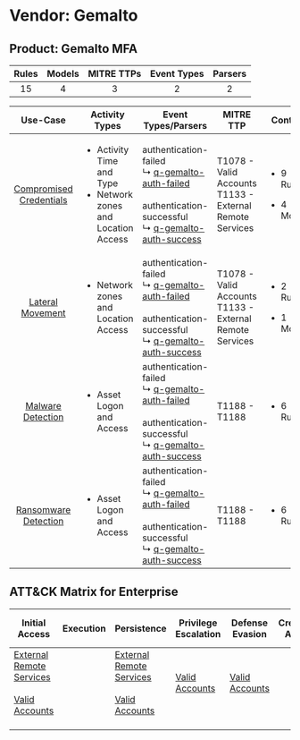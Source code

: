 Vendor: Gemalto
===============
Product: Gemalto MFA
--------------------
| Rules | Models | MITRE TTPs | Event Types | Parsers |
|:-----:|:------:|:----------:|:-----------:|:-------:|
|  15   |   4    |     3      |      2      |    2    |

|                                 Use-Case                                  | Activity Types                                                                      | Event Types/Parsers                                                                                                                                                                                                              | MITRE TTP                                                      | Content                                             |
|:-------------------------------------------------------------------------:| ----------------------------------------------------------------------------------- | -------------------------------------------------------------------------------------------------------------------------------------------------------------------------------------------------------------------------------- | -------------------------------------------------------------- | --------------------------------------------------- |
| [Compromised Credentials](../UseCases/usecase_compromised_credentials.md) | <ul><li>Activity Time  and Type</li><li>Network zones and Location Access</li></ul> |  authentication-failed<br> ↳ [q-gemalto-auth-failed](../Parsers/parserContent_q-gemalto-auth-failed.md)<br><br> authentication-successful<br> ↳ [q-gemalto-auth-success](../Parsers/parserContent_q-gemalto-auth-success.md)<br> | T1078 - Valid Accounts<br>T1133 - External Remote Services<br> | <ul><li>9 Rules</li></ul><ul><li>4 Models</li></ul> |
|        [Lateral Movement](../UseCases/usecase_lateral_movement.md)        | <ul><li>Network zones and Location Access</li></ul>                                 |  authentication-failed<br> ↳ [q-gemalto-auth-failed](../Parsers/parserContent_q-gemalto-auth-failed.md)<br><br> authentication-successful<br> ↳ [q-gemalto-auth-success](../Parsers/parserContent_q-gemalto-auth-success.md)<br> | T1078 - Valid Accounts<br>T1133 - External Remote Services<br> | <ul><li>2 Rules</li></ul><ul><li>1 Models</li></ul> |
|       [Malware Detection](../UseCases/usecase_malware_detection.md)       | <ul><li>Asset Logon and Access</li></ul>                                            |  authentication-failed<br> ↳ [q-gemalto-auth-failed](../Parsers/parserContent_q-gemalto-auth-failed.md)<br><br> authentication-successful<br> ↳ [q-gemalto-auth-success](../Parsers/parserContent_q-gemalto-auth-success.md)<br> | T1188 - T1188<br>                                              | <ul><li>6 Rules</li></ul>                           |
|    [Ransomware Detection](../UseCases/usecase_ransomware_detection.md)    | <ul><li>Asset Logon and Access</li></ul>                                            |  authentication-failed<br> ↳ [q-gemalto-auth-failed](../Parsers/parserContent_q-gemalto-auth-failed.md)<br><br> authentication-successful<br> ↳ [q-gemalto-auth-success](../Parsers/parserContent_q-gemalto-auth-success.md)<br> | T1188 - T1188<br>                                              | <ul><li>6 Rules</li></ul>                           |

ATT&CK Matrix for Enterprise
----------------------------
| Initial Access                                                                                                                                   | Execution | Persistence                                                                                                                                      | Privilege Escalation                                                | Defense Evasion                                                     | Credential Access | Discovery | Lateral Movement | Collection | Command and Control | Exfiltration | Impact |
| ------------------------------------------------------------------------------------------------------------------------------------------------ | --------- | ------------------------------------------------------------------------------------------------------------------------------------------------ | ------------------------------------------------------------------- | ------------------------------------------------------------------- | ----------------- | --------- | ---------------- | ---------- | ------------------- | ------------ | ------ |
| [External Remote Services](https://attack.mitre.org/techniques/T1133)<br><br>[Valid Accounts](https://attack.mitre.org/techniques/T1078)<br><br> |           | [External Remote Services](https://attack.mitre.org/techniques/T1133)<br><br>[Valid Accounts](https://attack.mitre.org/techniques/T1078)<br><br> | [Valid Accounts](https://attack.mitre.org/techniques/T1078)<br><br> | [Valid Accounts](https://attack.mitre.org/techniques/T1078)<br><br> |                   |           |                  |            |                     |              |        |